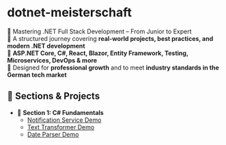 # dotnet-meisterschaft  
🚀 Mastering .NET Full Stack Development – From Junior to Expert  
🔹 A structured journey covering **real-world projects, best practices, and modern .NET development**  
🔹 **ASP.NET Core, C#, React, Blazor, Entity Framework, Testing, Microservices, DevOps & more**  
🔹 Designed for **professional growth** and to meet **industry standards in the German tech market**  

## 📂 Sections & Projects  
- 🔹 **Section 1: C# Fundamentals**  
  - [Notification Service Demo](./csharp-profiweg/section-1-csharp-fundamentals/notification-service-demo/README.md)  
  - [Text Transformer Demo](./csharp-profiweg/section-1-csharp-fundamentals/text-transformer-demo/README.md)  
  - [Date Parser Demo](./csharp-profiweg/section-1-csharp-fundamentals/date-parser-demo/README.md)  
